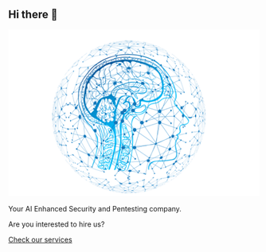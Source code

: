 ## Hi there 👋

![It's us!](AI.png)

Your AI Enhanced Security and Pentesting company.

Are you interested to hire us?

[Check our services](https://www.haick.io/#services)
